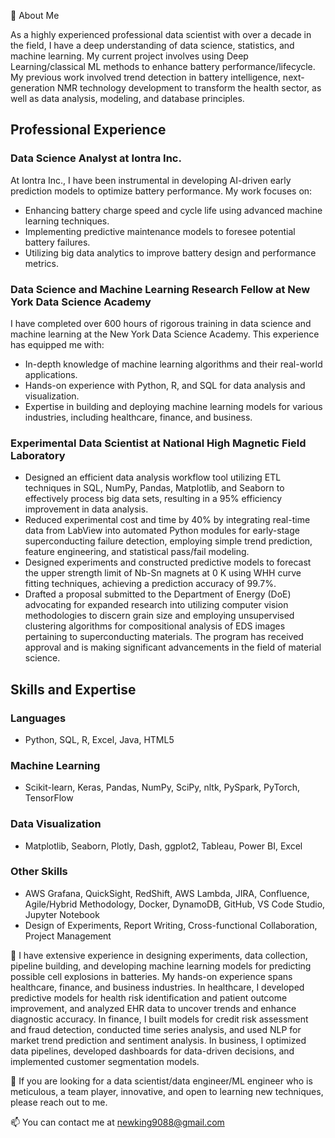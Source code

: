👋 About Me

As a highly experienced professional data scientist with over a decade in the field, I have a deep understanding of data science, statistics, and machine learning. My current project involves using Deep Learning/classical ML methods to enhance battery performance/lifecycle. My previous work involved trend detection in battery intelligence, next-generation NMR technology development to transform the health sector, as well as data analysis, modeling, and database principles.

## Professional Experience

### Data Science Analyst at Iontra Inc.
At Iontra Inc., I have been instrumental in developing AI-driven early prediction models to optimize battery performance. My work focuses on:
- Enhancing battery charge speed and cycle life using advanced machine learning techniques.
- Implementing predictive maintenance models to foresee potential battery failures.
- Utilizing big data analytics to improve battery design and performance metrics.

### Data Science and Machine Learning Research Fellow at New York Data Science Academy
I have completed over 600 hours of rigorous training in data science and machine learning at the New York Data Science Academy. This experience has equipped me with:
- In-depth knowledge of machine learning algorithms and their real-world applications.
- Hands-on experience with Python, R, and SQL for data analysis and visualization.
- Expertise in building and deploying machine learning models for various industries, including healthcare, finance, and business.

### Experimental Data Scientist at National High Magnetic Field Laboratory
- Designed an efficient data analysis workflow tool utilizing ETL techniques in SQL, NumPy, Pandas, Matplotlib, and Seaborn to effectively process big data sets, resulting in a 95% efficiency improvement in data analysis.
- Reduced experimental cost and time by 40% by integrating real-time data from LabView into automated Python modules for early-stage superconducting failure detection, employing simple trend prediction, feature engineering, and statistical pass/fail modeling.
- Designed experiments and constructed predictive models to forecast the upper strength limit of Nb-Sn magnets at 0 K using WHH curve fitting techniques, achieving a prediction accuracy of 99.7%.
- Drafted a proposal submitted to the Department of Energy (DoE) advocating for expanded research into utilizing computer vision methodologies to discern grain size and employing unsupervised clustering algorithms for compositional analysis of EDS images pertaining to superconducting materials. The program has received approval and is making significant advancements in the field of material science.

## Skills and Expertise

### Languages
- Python, SQL, R, Excel, Java, HTML5

### Machine Learning
- Scikit-learn, Keras, Pandas, NumPy, SciPy, nltk, PySpark, PyTorch, TensorFlow

### Data Visualization
- Matplotlib, Seaborn, Plotly, Dash, ggplot2, Tableau, Power BI, Excel

### Other Skills
- AWS Grafana, QuickSight, RedShift, AWS Lambda, JIRA, Confluence, Agile/Hybrid Methodology, Docker, DynamoDB, GitHub, VS Code Studio, Jupyter Notebook
- Design of Experiments, Report Writing, Cross-functional Collaboration, Project Management


🌱 I have extensive experience in designing experiments, data collection, pipeline building, and developing machine learning models for predicting possible cell explosions in batteries. My hands-on experience spans healthcare, finance, and business industries. In healthcare, I developed predictive models for health risk identification and patient outcome improvement, and analyzed EHR data to uncover trends and enhance diagnostic accuracy. In finance, I built models for credit risk assessment and fraud detection, conducted time series analysis, and used NLP for market trend prediction and sentiment analysis. In business, I optimized data pipelines, developed dashboards for data-driven decisions, and implemented customer segmentation models.

💞️ If you are looking for a data scientist/data engineer/ML engineer who is meticulous, a team player, innovative, and open to learning new techniques, please reach out to me.

📫 You can contact me at newking9088@gmail.com



<!---
newking9088/newking9088 is a ✨ special ✨ repository because its `README.md` (this file) appears on your GitHub profile.
You can click the Preview link to take a look at your changes.
--->
